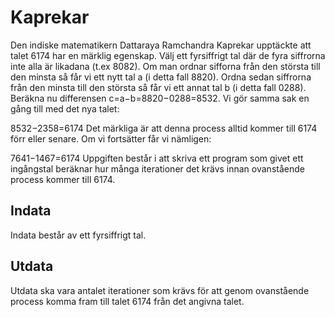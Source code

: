 # Kaprekar
Den indiske matematikern Dattaraya Ramchandra Kaprekar upptäckte att talet 6174 har en märklig egenskap. Välj ett fyrsiffrigt tal där de fyra siffrorna inte alla är likadana (t.ex 8082). Om man ordnar sifforna från den största till den minsta så får vi ett nytt tal a (i detta fall 8820). Ordna sedan siffrorna från den minsta till den största så får vi ett annat tal b (i detta fall 0288). Beräkna nu differensen c=a−b=8820−0288=8532. Vi gör samma sak en gång till med det nya talet:

8532−2358=6174
Det märkliga är att denna process alltid kommer till 6174 förr eller senare. Om vi fortsätter får vi nämligen:

7641−1467=6174
Uppgiften består i att skriva ett program som givet ett ingångstal beräknar hur många iterationer det krävs innan ovanstående process kommer till 6174.

## Indata
Indata består av ett fyrsiffrigt tal.

## Utdata
Utdata ska vara antalet iterationer som krävs för att genom ovanstående process komma fram till talet 6174 från det angivna talet.
